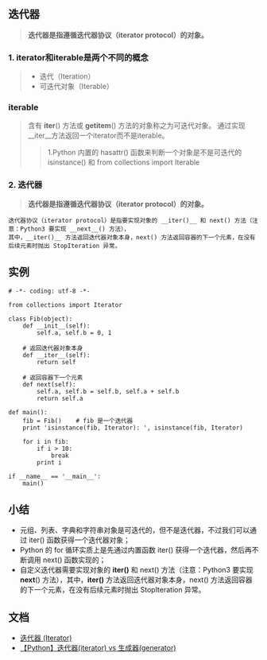 
## 迭代器
> **迭代器是指遵循迭代器协议（iterator protocol）的对象。**


### 1. iterator和iterable是两个不同的概念
> - 迭代（Iteration）
> - 可迭代对象（Iterable）

### iterable
> 含有 __iter__() 方法或 __getitem__() 方法的对象称之为可迭代对象。
> 通过实现__iter__方法返回一个iterator而不是iterable。
>> 1.Python 内置的 hasattr() 函数来判断一个对象是不是可迭代的
>> isinstance() 和 from collections import Iterable

### 2. 迭代器
> **迭代器是指遵循迭代器协议（iterator protocol）的对象。**
> 

```
迭代器协议（iterator protocol）是指要实现对象的 __iter()__ 和 next() 方法（注意：Python3 要实现 __next__() 方法），
其中，__iter()__ 方法返回迭代器对象本身，next() 方法返回容器的下一个元素，在没有后续元素时抛出 StopIteration 异常。
```

## 实例

```
# -*- coding: utf-8 -*-

from collections import Iterator

class Fib(object):
    def __init__(self):
        self.a, self.b = 0, 1

    # 返回迭代器对象本身
    def __iter__(self):
        return self

    # 返回容器下一个元素
    def next(self):
        self.a, self.b = self.b, self.a + self.b
        return self.a

def main():
    fib = Fib()    # fib 是一个迭代器
    print 'isinstance(fib, Iterator): ', isinstance(fib, Iterator)

    for i in fib:
        if i > 10:
            break
        print i

if __name__ == '__main__':
    main()
```

## 小结

- 元组、列表、字典和字符串对象是可迭代的，但不是迭代器，不过我们可以通过 iter() 函数获得一个迭代器对象；
- Python 的 for 循环实质上是先通过内置函数 iter() 获得一个迭代器，然后再不断调用 next() 函数实现的；
- 自定义迭代器需要实现对象的 __iter()__ 和 next() 方法（注意：Python3 要实现 __next__() 方法），其中，__iter()__ 方法返回迭代器对象本身，next() 方法返回容器的下一个元素，在没有后续元素时抛出 StopIteration 异常。


## 文档

- [迭代器 (Iterator)](https://www.ctolib.com/docs/sfile/explore-python/Advanced-Features/iterator.html)
- [【Python】迭代器(iterator) vs 生成器(generator)](http://blog.csdn.net/zwan0518/article/details/45026497)



